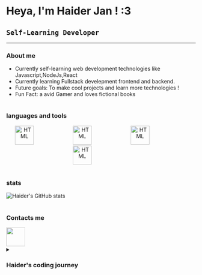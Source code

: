 #  Heya, I'm  Haider Jan ! :3



## `Self-Learning Developer`
---

### About me 
- Currently self-learning web development technologies like Javascript,NodeJs,React
- Currently learning Fullstack develepment frontend and backend.
- Future goals: To make cool projects and learn more technologies !
- Fun Fact: a avid Gamer and loves fictional books

#

### languages and tools 

<p align="center">

<img alt="HTML" width="50px" style="padding-right:100px;" src="https://cdn.jsdelivr.net/gh/devicons/devicon@latest/icons/html5/html5-original.svg"/>

<img  alt="HTML" width="50px" style="padding-right:100px;" src="https://cdn.jsdelivr.net/gh/devicons/devicon@latest/icons/css3/css3-original.svg" />

<img  alt="HTML" width="50px" style="padding-right:100px;" src="https://cdn.jsdelivr.net/gh/devicons/devicon@latest/icons/javascript/javascript-original.svg" />

 <img  alt="HTML" width="50px" style="padding-right:100px;" src="https://cdn.jsdelivr.net/gh/devicons/devicon@latest/icons/java/java-original-wordmark.svg" />
</p>

#

### stats

 
![Haider's GitHub stats](https://github-readme-stats.vercel.app/api?username=Haiderrjan&show_icons=true&theme=tokyonight)


#

### Contacts me 

<img width="50px" style="padding-right:50px" src="https://cdn.jsdelivr.net/gh/devicons/devicon@latest/icons/linkedin/linkedin-original.svg" />


<details>
 <summary><h3>Haider's coding journey </h3></summary>
hello, I'm a self-taugh programmer passionate about learning and building programming projects. i enjoy working on personal projects and exploring differernt technoliges and improving my coding skills. At the moment i am focusing on Web develompent and full stack develepment in the future.
</details> 

#


          

 









